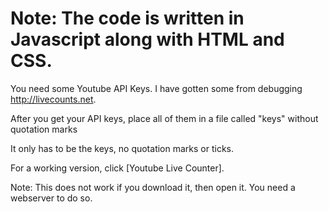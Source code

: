 # Note: The code is written in Javascript along with HTML and CSS.

You need some Youtube API Keys. I have gotten some from debugging http://livecounts.net.

After you get your API keys, place all of them in a file called "keys" without quotation marks

It only has to be the keys, no quotation marks or ticks.

For a working version, click [Youtube Live Counter].

Note: This does not work if you download it, then open it. You need a webserver to do so.
